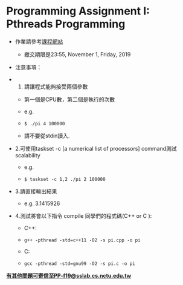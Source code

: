 # Programming Assignment I: Pthreads Programming

- 作業請參考[課程網站](https://people.cs.nctu.edu.tw/~ypyou/courses/PP-f19/)

  - 繳交期限是23:55, November 1, Friday, 2019

- 注意事項：

- 1. 請讓程式能夠接受兩個參數

    - 第一個是CPU數，第二個是執行的次數

    -  e.g.

    - ```$ ./pi 4 100000```

    - 請不要從stdin讀入.

- 2.可使用taskset -c [a numerical list of processors] command測試scalability

    - e.g. 

    - ```$ taskset -c 1,2 ./pi 2 100000```

- 3.請直接輸出結果

    - e.g. 3.1415926

- 4.測試將會以下指令 compile 同學們的程式碼(C++ or C ):

    - C++:

    - ```g++ -pthread -std=c++11 -O2 -s pi.cpp -o pi```
   
    - C:

    - ```gcc -pthread -std=gnu99 -O2 -s pi.c -o pi```



**有其他問題可寄信至PP-f19@sslab.cs.nctu.edu.tw**
